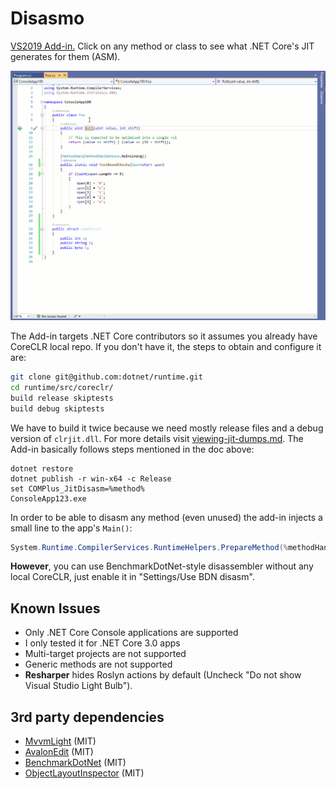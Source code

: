 # Disasmo
[VS2019 Add-in.](https://marketplace.visualstudio.com/items?itemName=EgorBogatov.Disasmo)
Click on any method or class to see what .NET Core's JIT generates for them (ASM).

![demo](images/screenshot.gif)


The Add-in targets .NET Core contributors so it assumes you already have CoreCLR local repo.
If you don't have it, the steps to obtain and configure it are:
```bash
git clone git@github.com:dotnet/runtime.git
cd runtime/src/coreclr/
build release skiptests
build debug skiptests
```
We have to build it twice because we need mostly release files and a debug version of `clrjit.dll`.
For more details visit [viewing-jit-dumps.md](https://github.com/dotnet/coreclr/blob/master/Documentation/building/viewing-jit-dumps.md).
The Add-in basically follows steps mentioned in the doc above:
```
dotnet restore
dotnet publish -r win-x64 -c Release
set COMPlus_JitDisasm=%method%
ConsoleApp123.exe
```
In order to be able to disasm any method (even unused) the add-in injects a small line to the app's `Main()`:
```csharp
System.Runtime.CompilerServices.RuntimeHelpers.PrepareMethod(%methodHandle%);
```
**However**, you can use BenchmarkDotNet-style disassembler without any local CoreCLR, 
just enable it in "Settings/Use BDN disasm".

## Known Issues
* Only .NET Core Console applications are supported
* I only tested it for .NET Core 3.0 apps
* Multi-target projects are not supported
* Generic methods are not supported
* **Resharper** hides Roslyn actions by default (Uncheck "Do not show Visual Studio Light Bulb").

## 3rd party dependencies
* [MvvmLight](https://github.com/lbugnion/mvvmlight) (MIT)
* [AvalonEdit](https://github.com/icsharpcode/AvalonEdit) (MIT)
* [BenchmarkDotNet](https://github.com/dotnet/BenchmarkDotNet) (MIT)
* [ObjectLayoutInspector](https://github.com/SergeyTeplyakov/ObjectLayoutInspector) (MIT)
